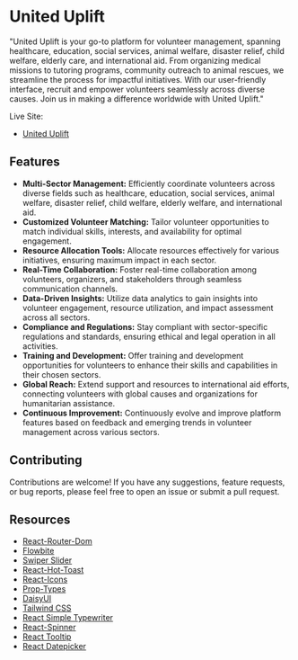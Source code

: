 # United Uplift

"United Uplift is your go-to platform for volunteer management, spanning healthcare, education, social services, animal welfare, disaster relief, child welfare, elderly care, and international aid. From organizing medical missions to tutoring programs, community outreach to animal rescues, we streamline the process for impactful initiatives. With our user-friendly interface, recruit and empower volunteers seamlessly across diverse causes. Join us in making a difference worldwide with United Uplift."

Live Site:
- <a href="https://united-uplift.web.app" rel="nofollow">United Uplift</a>

## Features

- **Multi-Sector Management:** Efficiently coordinate volunteers across diverse fields such as healthcare, education, social services, animal welfare, disaster relief, child welfare, elderly welfare, and international aid.
- **Customized Volunteer Matching:** Tailor volunteer opportunities to match individual skills, interests, and availability for optimal engagement.
- **Resource Allocation Tools:** Allocate resources effectively for various initiatives, ensuring maximum impact in each sector.
- **Real-Time Collaboration:** Foster real-time collaboration among volunteers, organizers, and stakeholders through seamless communication channels.
- **Data-Driven Insights:** Utilize data analytics to gain insights into volunteer engagement, resource utilization, and impact assessment across all sectors.
- **Compliance and Regulations:** Stay compliant with sector-specific regulations and standards, ensuring ethical and legal operation in all activities.
- **Training and Development:** Offer training and development opportunities for volunteers to enhance their skills and capabilities in their chosen sectors.
- **Global Reach:** Extend support and resources to international aid efforts, connecting volunteers with global causes and organizations for humanitarian assistance.
- **Continuous Improvement:** Continuously evolve and improve platform features based on feedback and emerging trends in volunteer management across various sectors.

## Contributing

Contributions are welcome! If you have any suggestions, feature requests, or bug reports, please feel free to open an issue or submit a pull request.

## Resources 
- <a href="https://reactrouter.com/en/main" rel="nofollow">React-Router-Dom</a>
- <a href="https://flowbite.com/#components" rel="nofollow">Flowbite</a>
- <a href="https://swiperjs.com/get-started" rel="nofollow">Swiper Slider</a>
- <a href="https://react-hot-toast.com/" rel="nofollow">React-Hot-Toast</a>
- <a href="https://react-icons.github.io/react-icons/" rel="nofollow">React-Icons</a>
- <a href="https://www.npmjs.com/package/prop-types" rel="nofollow">Prop-Types</a>
- <a href="https://daisyui.com/" rel="nofollow">DaisyUI</a>
- <a href="https://tailwindcss.com/docs/installation" rel="nofollow">Tailwind CSS</a>
- <a href="https://www.npmjs.com/package/react-simple-typewriter" rel="nofollow">React Simple Typewriter</a>
- <a href="https://www.npmjs.com/package/react-spinners" rel="nofollow">React-Spinner</a>
- <a href="https://react-tooltip.com/docs/getting-started" rel="nofollow">React Tooltip</a>
- <a href="https://www.npmjs.com/package/react-datepicker" rel="nofollow">React Datepicker</a>